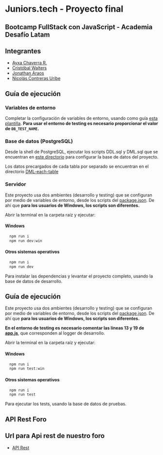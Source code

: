 # Juniors.tech - Proyecto final
## Bootcamp FullStack con JavaScript - Academia Desafío Latam

## Integrantes

- [Ayxa Chaverra R.](https://github.com/achaverrar)
- [Cristóbal Walters](https://github.com/cristobalwalters12)
- [Jonathan Araos](https://github.com/jonaisenberg)
- [Nicolás Contreras Uribe](https://github.com/lukitas0606)

## Guía de ejecución

### Variables de entorno

Completar la configuración de variables de entorno, usando como guía [esta plantilla](./.env.example). **Para usar el entorno de testing es necesario proporcionar el valor de `DB_TEST_NAME`.**

### Base de datos (PostgreSQL)

Desde la shell de PostgreSQL, ejecutar los scripts DDL.sql y DML.sql que se encuentran en [este directorio](./src/database/) para configurar la base de datos del proyecto.

Los datos precargados de cada tabla por separado se encuentran en el directorio [DML-each-table](./src/database/DML-each-table/)

### Servidor

Este proyecto usa dos ambientes (desarrollo y testing) que se configuran por medio de variables de entorno, desde los scripts del [package.json](./package.json). De ahí que **para los usuarios de Windows, los scripts son diferentes.**

Abrir la terminal en la carpeta raíz y ejecutar:

#### Windows
```bash
  npm run i
  npm run dev:win
```

#### Otros sistemas operativos
```bash
  npm run i
  npm run dev
```

Para instalar las dependencias y levantar el proyecto completo, usando la base de datos de desarrollo.

## Guía de ejecución

Este proyecto usa dos ambientes (desarrollo y testing) que se configuran por medio de variables de entorno, desde los scripts del [package.json](./package.json). De ahí que **para los usuarios de Windows, los scripts son diferentes.**

**En el entorno de testing es necesario comentar las líneas 13 y 19 de [app.js](./src/api/v1/app.js)**, que corresponden al logger de desarrollo.

Abrir la terminal en la carpeta raíz y ejecutar:

#### Windows

```bash
  npm run i
  npm run test:win
```

#### Otros sistemas operativos

```bash
  npm run i
  npm run test
```

Para ejecutar los tests, usando la base de datos de pruebas.

## API Rest Foro

## Url para Api rest de nuestro foro

- [API Rest](http://localhost:3000/api/v1/docs)